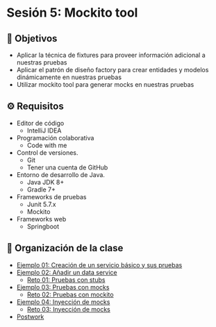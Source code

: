 # Sesión 5: Mockito tool

## :dart: Objetivos

- Aplicar la técnica de fixtures para proveer información adicional a nuestras pruebas
- Aplicar el patrón de diseño factory para crear entidades y modelos dinámicamente en nuestras pruebas
- Utilizar mockito tool para generar mocks en nuestras pruebas

## ⚙ Requisitos

- Editor de código
  - IntelliJ IDEA
- Programación colaborativa
  - Code with me
- Control de versiones.
  - Git
  - Tener una cuenta de GitHub
- Entorno de desarrollo de Java.
  - Java JDK 8+
  - Gradle 7+
- Frameworks de pruebas
  - Junit 5.7.x
  - Mockito
- Frameworks web
  - Springboot

## 📂 Organización de la clase

- [Ejemplo 01: Creación de un servicio básico y sus pruebas](./Ejemplo-01)
- [Ejemplo 02: Añadir un data service](./Ejemplo-02)
    - [Reto 01: Pruebas con stubs](./Reto-01)
- [Ejemplo 03: Pruebas con mocks](./Ejemplo-03)
    - [Reto 02: Pruebas con mockito](./Reto-02)
- [Ejemplo 04: Inyección de mocks](./Ejemplo-04)
    - [Reto 03: Inyección de mocks](./Reto-03)
- [Postwork](./Postwork)





